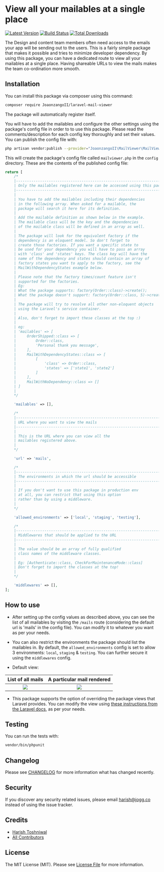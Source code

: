 # View all your mailables at a single place

[![Latest Version](https://img.shields.io/github/release/JoaonzangoII/laravel-mail-viewer.svg?style=flat-rounded)](https://github.com/JoaonzangoII/laravel-mail-viewer/releases)
[![Build Status](https://travis-ci.org/JoaonzangoII/laravel-mail-viewer.svg?branch=master)](https://travis-ci.org/JoaonzangoII/laravel-mail-viewer)
[![Total Downloads](https://img.shields.io/packagist/dt/JoaonzangoII/laravel-mail-viewer.svg?style=flat-rounded&colorB=brightgreen)](https://packagist.org/packages/JoaonzangoII/laravel-mail-viewer)

The Design and content team members often need access to the emails your app will be sending out to the users. This is a fairly simple package that makes it possible and tries to minimize developer dependency. By using this package, you can have a dedicated route to view all your mailables at a single place. Having shareable URLs to view the mails makes the team co-ordination more smooth.

## Installation

You can install this package via composer using this command:

```bash
composer require JoaonzangoII/laravel-mail-viewer
```

The package will automatically register itself.

You will have to add the mailables and configure the other settings using the package's config file in order to to use this package. Please read the comments/description for each config key thoroughly and set their values. You can publish the config file with:

```bash
php artisan vendor:publish --provider="JoaonzangoII\MailViewer\MailViewerServiceProvider"
```

This will create the package's config file called `mailviewer.php` in the `config` directory. These are the contents of the published config file:

```php
return [
    /*
    |--------------------------------------------------------------------------
    | Only the mailables registered here can be accessed using this package
    |--------------------------------------------------------------------------
    |
    | You have to add the mailables including their dependencies
    | in the following array. When asked for a mailable, the
    | package will search it here for its definition.
    |
    | Add the mailable definition as shown below in the example.
    | The mailable class will be the key and the dependencies
    | of the mailable class will be defined in an array as well.
    |
    | The package will look for the equivalent factory if the
    | dependency is an eloquent model. So don't forget to
    | create those factories. If you want a specific state to
    | be used for your dependency you will have to pass an array
    | with 'class' and 'states' keys. The class key will have the
    | name of the dependency and states should contain an array of
    | factory states you want to apply to the factory, see the
    | MailWithDependencyStates example below.
    |
    | Please note that the factory times/count feature isn't
    | supported for the factories.
    | Eg:
    | What the package supports: factory(Order::class)->create();
    | What the package doesn't support: factory(Order::class, 5)->create();
    |
    | The package will try to resolve all other non-eloquent objects
    | using the Laravel's service container.
    |
    | Also, don't forget to import these classes at the top :)
    |
    | eg:
    | 'mailables' => [
    |     OrderShipped::class => [
    |         Order::class,
    |         'Personal thank you message',
    |     ],
    |     MailWithDependencyStates::class => [
    |         [
    |             'class' => Order::class,
    |             'states' => ['state1', 'state2']
    |         ]
    |     ],
    |     MailWithNoDependency::class => []
    | ]
    |
    */

    'mailables' => [],

    /*
    |--------------------------------------------------------------------------
    | URL where you want to view the mails
    |--------------------------------------------------------------------------
    |
    | This is the URL where you can view all the
    | mailables registered above.
    |
    */

    'url' => 'mails',

    /*
    |--------------------------------------------------------------------------
    | The environments in which the url should be accessible
    |--------------------------------------------------------------------------
    |
    | If you don't want to use this package in production env
    | at all, you can restrict that using this option
    | rather than by using a middleware.
    |
    */

    'allowed_environments' => ['local', 'staging', 'testing'],

    /*
    |--------------------------------------------------------------------------
    | Middlewares that should be applied to the URL
    |--------------------------------------------------------------------------
    |
    | The value should be an array of fully qualified
    | class names of the middleware classes.
    |
    | Eg: [Authenticate::class, CheckForMaintenanceMode::class]
    | Don't forget to import the classes at the top!
    |
    */

    'middlewares' => [],
];
```

## How to use

- After setting up the config values as described above, you can see the list of all mailables by visiting the `/mails` route (considering the default url is 'mails' in the config file). You can modify it to whatever you want as per your needs.

- You can also restrict the environments the package should list the mailables in. By default, the `allowed_environments` config is set to allow 3 environments: `local`, `staging` & `testing`. You can further secure it using the `middlewares` config.

- Default view:

List of all mails             |  A particular mail rendered
:-------------------------:|:-------------------------:
![](https://user-images.githubusercontent.com/11228182/45781093-bb59ef00-bc7c-11e8-9d03-64cf245fd82c.png)  |  ![](https://user-images.githubusercontent.com/11228182/45780701-c3fdf580-bc7b-11e8-9f48-0d883a640010.png)

- This package supports the option of overriding the package views that Laravel provides. You can modify the view using [these instructions from the Laravel docs](https://laravel.com/docs/packages#views), as per your needs.

## Testing

You can run the tests with:

```bash
vendor/bin/phpunit
```

## Changelog

Please see [CHANGELOG](CHANGELOG.md) for more information what has changed recently.

## Security

If you discover any security related issues, please email [harish@jogg.co](mailto:harish@jogg.co) instead of using the issue tracker.

## Credits

- [Harish Toshniwal](https://github.com/introwit)
- [All Contributors](../../contributors)

## License

The MIT License (MIT). Please see [License File](LICENSE.txt) for more information.
